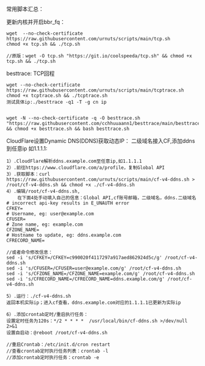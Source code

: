 常用脚本汇总：


更新内核并开启bbr_fq：

    wget  --no-check-certificate https://raw.githubusercontent.com/urnuts/scripts/main/tcp.sh
    chmod +x tcp.sh && ./tcp.sh
    
    //原版：wget -O tcp.sh "https://git.io/coolspeeda/tcp.sh" && chmod +x tcp.sh && ./tcp.sh
    
    
besttrace: TCP回程
    
    wget --no-check-certificate https://raw.githubusercontent.com/urnuts/scripts/main/tcptrace.sh
    chmod +x tcptrace.sh && ./tcptrace.sh
    测试具体ip:./besttrace -q1 -T -g cn ip


    wget -N --no-check-certificate -q -O besttrace.sh "https://raw.githubusercontent.com/cchhuuaann1/besttrace/main/besttrace.sh" && chmod +x besttrace.sh && bash besttrace.sh




CloudFlare设置Dynamic DNS(DDNS)获取动态IP：
二级域名接入CF,添加ddns到任意ip 如1.1.1.1:

    1）.CloudFlare解析ddns.example.com至任意ip,如1.1.1.1
    2）.前往https://www.cloudflare.com/a/profile，复制Global API
    3）.获取脚本：curl https://raw.githubusercontent.com/urnuts/scripts/main/cf-v4-ddns.sh > /root/cf-v4-ddns.sh && chmod +x ./cf-v4-ddns.sh
    4）.编辑/root/cf-v4-ddns.sh,
        在下面4处手动填入自己的信息：Global API,cf账号邮箱，二级域名，ddns.二级域名
    # incorrect api-key results in E_UNAUTH error
    CFKEY=
    # Username, eg: user@example.com
    CFUSER=
    # Zone name, eg: example.com
    CFZONE_NAME=
    # Hostname to update, eg: ddns.example.com
    CFRECORD_NAME=

    //或者命令修改信息：
    sed -i 's/CFKEY=/CFKEY=c990020f4117297a917aed862924d5c/g' /root/cf-v4-ddns.sh
    sed -i 's/CFUSER=/CFUSER=user@example.com/g' /root/cf-v4-ddns.sh
    sed -i 's/CFZONE_NAME=/CFZONE_NAME=example.com/g' /root/cf-v4-ddns.sh
    sed -i 's/CFRECORD_NAME=/CFRECORD_NAME=ddns.example.com/g' /root/cf-v4-ddns.sh
    
    5）.运行：./cf-v4-ddns.sh
    返回本机实际ip；进入cf查看，ddns.example.com对应的1.1.1.1已更新为实际ip
    
    6）.添加crontab定时/重启执行任务：
    设置定时任务为120s：*/2 * * * *  /usr/local/bin/cf-ddns.sh >/dev/null 2>&1
    设置自启动：@reboot /root/cf-v4-ddns.sh

    //重启Crontab：/etc/init.d/cron restart
    //查看crontab定时执行任务列表：crontab -l
    //添加crontab定时执行任务：crontab -e


    
    


